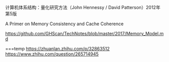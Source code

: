 ﻿计算机体系结构：量化研究方法（John Hennessy / David Patterson）2012年 第5版

A Primer on Memory Consistency and Cache Coherence

https://github.com/GHScan/TechNotes/blob/master/2017/Memory_Model.md




===temp
https://zhuanlan.zhihu.com/p/32863512
https://www.zhihu.com/question/265714945